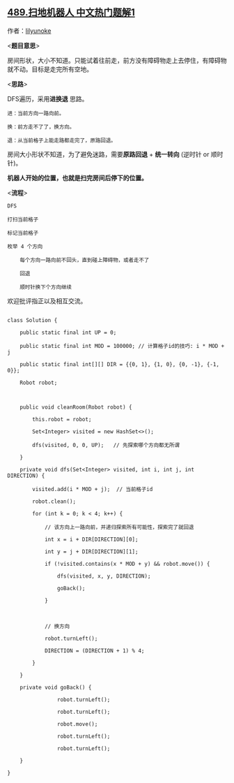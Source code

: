## [489.扫地机器人 中文热门题解1](https://leetcode.cn/problems/robot-room-cleaner/solutions/100000/489-jin-huan-tui-3-ge-zi-gao-ding-ji-qi-irrsj)

作者：[lilyunoke](https://leetcode.cn/u/lilyunoke)

<**题目意思**>
房间形状，大小不知道。只能试着往前走，前方没有障碍物走上去停住，有障碍物就不动。目标是走完所有空地。

<**思路**>
DFS遍历，采用**进换退** 思路。
    
    进：当前方向一路向前。
    换：前方走不了了，换方向。
    退：从当前格子上能走路都走完了，原路回退。

房间大小形状不知道，为了避免迷路，需要**原路回退** + **统一转向** (逆时针 or 顺时针)。
**机器人开始的位置，也就是扫完房间后停下的位置。**

<**流程**>

    DFS
    打扫当前格子
    标记当前格子
    枚举 4 个方向
        每个方向一路向前不回头，直到碰上障碍物，或者走不了
        回退
        顺时针换下个方向继续

欢迎批评指正以及相互交流。

```
class Solution {    
    public static final int UP = 0;
    public static final int MOD = 100000; // 计算格子id的技巧: i * MOD + j
    public static final int[][] DIR = {{0, 1}, {1, 0}, {0, -1}, {-1, 0}};
    Robot robot;

    public void cleanRoom(Robot robot) {
        this.robot = robot;
        Set<Integer> visited = new HashSet<>();
        dfs(visited, 0, 0, UP);   // 先探索哪个方向都无所谓
    }
    private void dfs(Set<Integer> visited, int i, int j, int DIRECTION) {
        visited.add(i * MOD + j);  // 当前格子id
        robot.clean();
        for (int k = 0; k < 4; k++) {
            // 该方向上一路向前，并递归探索所有可能性，探索完了就回退
            int x = i + DIR[DIRECTION][0];
            int y = j + DIR[DIRECTION][1];
            if (!visited.contains(x * MOD + y) && robot.move()) {
                dfs(visited, x, y, DIRECTION);
                goBack();
            }

            // 换方向
            robot.turnLeft();
            DIRECTION = (DIRECTION + 1) % 4;
        }
    }
    private void goBack() {
                robot.turnLeft();
                robot.turnLeft();
                robot.move();
                robot.turnLeft();
                robot.turnLeft();
    }
}
```
